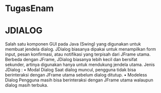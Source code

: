 # TugasEnam
# JDIALOG
Salah satu komponen GUI pada Java (Swing) yang digunakan untuk membuat jendela dialog. JDialog biasanya dipakai untuk menampilkan form input, pesan konfirmasi, atau notifikasi yang terpisah dari JFrame utama. Berbeda dengan JFrame, JDialog biasanya lebih kecil dan bersifat sekunder, artinya digunakan hanya untuk mendukung jendela utama.
Jenis JDialog :
•	Modal Dialog
Saat dialog muncul, pengguna tidak bisa berinteraksi dengan JFrame utama sebelum dialog ditutup.
•	Modeless Dialog
Pengguna masih bisa berinteraksi dengan JFrame utama walaupun dialog masih terbuka.

